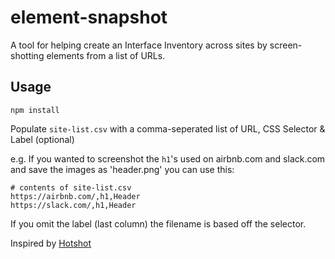 # element-snapshot

A tool for helping create an Interface Inventory across sites by screen-shotting elements from a list of URLs.

## Usage

```
npm install
```

Populate `site-list.csv` with a comma-seperated list of URL, CSS Selector & Label (optional)

e.g. If you wanted to screenshot the `h1`'s used on airbnb.com and slack.com and save the images as 'header.png' you can use this:

```
# contents of site-list.csv
https://airbnb.com/,h1,Header
https://slack.com/,h1,Header
```

If you omit the label (last column) the filename is based off the selector.

Inspired by [Hotshot](https://github.com/innoq/hotshot)
